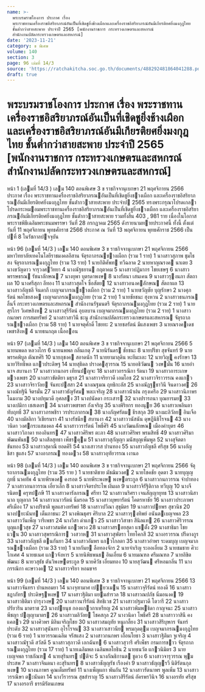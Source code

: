 ```yaml
---
name: >-
  พระบรมราชโองการ ประกาศ เรื่อง
  พระราชทานเครื่องราชอิสริยาภรณ์อันเป็นที่เชิดชูยิ่งช้างเผือกและเครื่องราชอิสริยาภรณ์อันมีเกียรติยศยิ่งมงกุฎไทย
  ชั้นต่ำกว่าสายสะพาย ประจำปี 2565 [พนักงานราชการ กระทรวงเกษตรและสหกรณ์
  สำนักงานปลัดกระทรวงเกษตรและสหกรณ์]
date: '2023-11-21'
category: ข พิเศษ
volume: 140
section: 3
page: 96 เล่มที่ 14/3
source: 'https://ratchakitcha.soc.go.th/documents/488292481864041288.pdf'
draft: true
---
```


# พระบรมราชโองการ ประกาศ เรื่อง พระราชทานเครื่องราชอิสริยาภรณ์อันเป็นที่เชิดชูยิ่งช้างเผือกและเครื่องราชอิสริยาภรณ์อันมีเกียรติยศยิ่งมงกุฎไทย ชั้นต่ำกว่าสายสะพาย ประจำปี 2565 [พนักงานราชการ กระทรวงเกษตรและสหกรณ์ สำนักงานปลัดกระทรวงเกษตรและสหกรณ์]

หน้า 1 (เลมที่ 14/3 ) เลม 140 ตอนพิเศษ 3 ข ราชกิจจานุเบกษา 21 พฤศจิกายน 2566 ประกาศ เรื่อง พระราชทานเครื่องราชอิสริยาภรณอันเป็นที่เชิดชูยิ่งชางเผือก และเครื่องราชอิสริยาภรณอันมีเกียรติยศยิ่งมงกุฎไทย ชั้นต่ํากวาสายสะพาย ประจําป 2565 ทรงพระกรุณาโปรดเกลาโปรดกระหมอมพระราชทานเครื่องราชอิสริยาภรณอันเป็นที่เชิดชูยิ่งชางเผือก และเครื่องราชอิสริยาภรณอันมีเกียรติยศยิ่งมงกุฎไทย ชั้นต่ํากวาสายสะพาย รวมทั้งสิ้น 403 , 981 ราย เนื่องในโอกาสพระราชพิธีเฉลิมพระชนมพรรษา วันที่ 28 กรกฎาคม 2565 ดังรายนามทายประกาศนี้ ทั้งนี้ ตั้งแต่วันที่ 11 พฤศจิกายน พุทธศักราช 2566 ประกาศ ณ วันที่ 13 พฤศจิกายน พุทธศักราช 2566 เป็นปที่ 8 ในรัชกาลปจจุบัน

หน้า 96 (เลมที่ 14/3 ) เลม 140 ตอนพิเศษ 3 ข ราชกิจจานุเบกษา 21 พฤศจิกายน 2566 มหาวิทยาลัยเทคโนโลยีราชมงคลอีสาน จัตุรถาภรณชางเผือก (รวม 1 ราย) 1 นางสาวสุภาพ ชุมไธสง จัตุรถาภรณมงกุฎไทย (รวม 13 ราย) 1 นายกิติศัพท ทวีฉลาด 2 นายหาญณรงค นาเตย 3 นางขวัญดาว จารุวงศวิทยา 4 นางณัฐธยาน กฤตาคม 5 นางสาวปฏิมากร ไชยเชษฐ 6 นางสาวพรรษธรณ รัชนาลักษณ 7 นางยุพา บุตรดาพงษ 8 นางรัตนา เสนเคน 9 นางสาวรุงนภา สัตถาผล 10 นางศรีสุภา ลีทอง 11 นางสาวสุดใจ ซื่อสัตย 12 นางสาวอนงคลักษณ สัตถาผล 13 นางสาวอัญชลี จินดาภี เบญจมาภรณชางเผือก (รวม 2 ราย) 1 นายขวัญชัย บุญรักษา 2 นางศุภรัตน์ พลไชยสงค เบญจมาภรณมงกุฎไทย (รวม 2 ราย) 1 นายชัยชนะ ฮุงหวน 2 นางสาวธนภรณ ลิ้นจี่ กระทรวงเกษตรและสหกรณ สํานักงานรัฐมนตรี จัตุรถาภรณมงกุฎไทย (รวม 2 ราย) 1 นายสุรไกร วิเศษสิงห 2 นางสาวสุรีรัตน์ อุบลบาน เบญจมาภรณมงกุฎไทย (รวม 2 ราย) 1 นางสาวกนกพร การสมทรัพย์ 2 นางสาวสาวินี ธะนู สํานักงานปลัดกระทรวงเกษตรและสหกรณ จัตุรถาภรณชางเผือก (รวม 58 ราย) 1 นายจตุศักดิ์ ไชยทะ 2 นายชลรัตน์ มีแสงเพชร 3 นายณรงคเดช เพชรสิงห 4 นายธนกฤต เนื้อออน

หน้า 97 (เลมที่ 14/3 ) เลม 140 ตอนพิเศษ 3 ข ราชกิจจานุเบกษา 21 พฤศจิกายน 2566 5 นายนพดล หลวงไกร 6 นายนพพล กลิ่นเกตุ 7 นายนิรันดร ชัยชนะ 8 นายปรีชา สุขจันทร์ 9 นายพรรคพิบูล ตัณฑศิริ 10 นายภุชงค สอาดนัก 11 นายยามาลุดิน หะยีมะเละ 12 นายวิญู คงรักษา 13 นายวิริทธิ์พล แกวประดิษฐ 14 นายสุธิดล ปรางคสุวรรณ 15 นายอธิวัฒน วงษมั่น 16 นายอํานาจ สบานงา 17 นางสาวกนกอร เทียนปญจะ 18 นางสาวกรรณิกา รัตนา 19 นางสาวการะเกษ มวงเพชร 20 นางสาวขัตติยา มธุรส 21 นางสาวจริยาวดี เอมโอช 22 นางสาวจิราวรรณ คงแกว 23 นางสาวจิราวัลย จันทะปสสา 24 นางณฐมณ ฤทธิกะลัส 25 นางณัฏฐธาวินี จินดาวงศ 26 นางณัทฐินี จิตรมั่น 27 นางสาวธัญรัศม พละเจริญ 28 นางสาวน้ําฝน กรุงเครือ 29 นางสาวนิภาพร โฉมงาม 30 นางปทุมวดี กุศลสง 31 นางปนัดดา กระเสาร 32 นางปรารถนา บุณยารมย 33 นางเปมิกา เชสเตอร 34 นางสาวพชรพร กังเจริญ 35 นางพิริยกร ทองนุย 36 นางสาวเพลินตา ทับฤทธิ์ 37 นางสาวภรพชิรา วรประภากรณ 38 นางภัญศรัตม ธีรสกุล 39 นางมะลิวัลย อินเจือ 40 นางมัลลิกา วิเชียรนรา 41 นางรัชนีย สบานงา 42 นางสาววนัสนัน ดุษฎีนิธิโรจน 43 นางวนิดา วงศกระแสมงคล 44 นางสาววรารัตน์ โพธิ์ศิริ 45 นางวัฒนลักษณ เมืองคําบุตร 46 นางสาววิภาดา ทองอินทร 47 นางสาวศิริพร ตะภา 48 นางสาวศิริพร พรมสิทธิ์ 49 นางสาวศิริมา พัฒนพันธ 50 นางสีลสุทธา เพ็ชรคุม 51 นางสาวสุกัญญา มนัสบุญเพิ่มพูล 52 นางสุจิตตา ขันทอง 53 นางสาวสุดาณี ยอดคีรี 54 นางเสาวรส ปานทอง 55 นางสาวอัญชลี ศรีสุข 56 นางอัญชิสา ชูแสง 57 นางอาภรณ ทองดวง 58 นางสาวอุทัยวรรณ เงานอ

หน้า 98 (เลมที่ 14/3 ) เลม 140 ตอนพิเศษ 3 ข ราชกิจจานุเบกษา 21 พฤศจิกายน 2566 จัตุรถาภรณมงกุฎไทย (รวม 35 ราย ) 1 นายชาติชาย มัชฌิมวงศ 2 นายโชคชัย อุดตา 3 นายบุญญฤทธิ์ นาคทัพ 4 นายพีรพงศ คงรอต 5 นายพีระพงษ พงษตระกูล 6 นางสาวกนกวรรณ จําปาทอง 7 นางสาวกนกวรรณ เอี่ยวเล็ก 8 นางสาวจิตรประไพ ผันผล 9 นางสาวจิรัฐิติกาล ทวีบุญ 10 นางจีรนิตย ครุฑปกษี 11 นางสาวดารัลภรณ ศรีทา 12 นางสาวนริศรา เจนสัญญายุทธ 13 นางสาวนิสานาถ บุญลาภ 14 นางสาวเนาวรัตน์ นิ่มรอด 15 นางสาวบุษยารัตน์ โคตรหาชัย 16 นางสาวประภาพร ศรีเมือง 17 นางปริชาติ พูลแสวงทรัพย์ 18 นางสาวปวีณา สุขุมิตร 19 นางสาวปยพร สุขวนิช 20 นางปยะนันท เต็มภาชนะ 21 นางพิณธุศร ศิริบาล 22 นางสาวรุงทิพย์ อนันตเบญจพล 23 นางสาววันเพ็ญ วารีเพชร 24 นางวิสา ดําแกว 25 นางสาววิสาขา สีนิลแท 26 นางสาวศิริวรรณ บุญแกวสุข 27 นางสาวสมพิศ แกวพวง 28 นางสาวสรอยสุดา แซตั้ง 29 นางสาธิมา ไชยแวน 30 นางสาวสุพรรณิการ วงสวาห 31 นางสาวสุพัตรา ไทยโคกสี 32 นางอรวรรณ ปรีดางกูร 33 นางสาวอัญชลี ตนกันยา 34 นางสาวอัมพร แกวไกลตา 35 นางสาวอําพร ระดมบุญ เบญจมาภรณชางเผือก (รวม 33 ราย) 1 นายกันย ลือทองจักร 2 นายจําเริญ ระออเอี่ยม 3 นายชมชาย ศิวะโกเศศ 4 นายธเนศ แกวจังหาร 5 นายนิพิธพนธ อินเอี่ยม 6 นายมณฑล ศรีมณฑล 7 นายลิขิต พัฒนะ 8 นายวสุธัช ตันวิพงษตระกูล 9 นายศิวัช เอี่ยมทอง 10 นายสุวัฒน ศรีหอมกลิ่น 11 นางกรรณิกา คะษาวงค 12 นางสาวจริยา หอมขจร

หน้า 99 (เลมที่ 14/3 ) เลม 140 ตอนพิเศษ 3 ข ราชกิจจานุเบกษา 21 พฤศจิกายน 2566 13 นางสาวจันทรา ปานหอมยา 14 นางจุฑามาศ เปยวเมน 15 นางสาวจุรีรัตน์ ทองดี 16 นางสาวชฎาภัทร ประดิษฐพงษ 17 นางสาวฐิติมา แยมสํารวล 18 นางสาวณปภัช นิ่มอนงค 19 นางสาวธิติมา บํารุงวงษ 20 นางสาวนารีรัตน์ สิทธิเวช 21 นางสาวปฐมาวดี โตวารี 22 นางสาวปรัยวริน มาตราช 23 นางปยนุช กองแกวกาเหรียญ 24 นางสาวพิมพธิดา กาญจนะ 25 นางสาวพีชญา ปญญามาตร 26 นางสาวมลิวัลย โชคสกุล 27 นางวนิดา โพธิ์ศรี 28 นางสาววาสินี คงแคลว 29 นางศิวพร มิลินเจริญไชย 30 นางสาวสมฤทัย หนูเกลี้ยง 31 นางสาวสิริบุษกร จันทร์ประดับ 32 นางสาวสุนันทา อุไรโรจน 33 นางสาวเสาวนีย พรมกุดตุม เบญจมาภรณมงกุฎไทย (รวม 6 ราย) 1 นายวรรณเฉลิม จรัสแสง 2 นางสาวกนกพร เถื่อนโยธา 3 นางสาวฐิติมา จูเจริญ 4 นางสาวณัฐวดี สวัสดี 5 นางสาวสุภาวดี เอกฉันท 6 นางสาวสุวารี ศรีเพ็ชร กรมการขาว จัตุรถาภรณมงกุฎไทย (รวม 17 ราย) 1 นายเฉลิมพล เฉลิมพลโยธิน 2 นายธนวัต แกวนิมิตร 3 นายเบญจพล ราชภัณฑ 4 นายสุรินทร ปติจะ 5 นางกัณธิกานต ชูดวง 6 นางสาวจารุวรรณ พุมประสพ 7 นางสาวจินตนา อะสุรินทร 8 นางสาวชัญญรัช เรืองคํา 9 นางสาวธัญญรวี นิติรัตนกุลพงษ 10 นางนภาพร คูณเต็มทรัพย์ 11 นางเพ็ญผกา พันถัน 12 นางสาวรัตนาพร พูลเพิ่ม 13 นางสาววรรณิษา ตะนันตา 14 นางวีรวรรณ สุขสําราญ 15 นางสาวสิรีรัตน์ อัครพรวินิจ 16 นางอรทัย ศรีสุข 17 นางอรอารี ธรรมิรัตนเกษม
